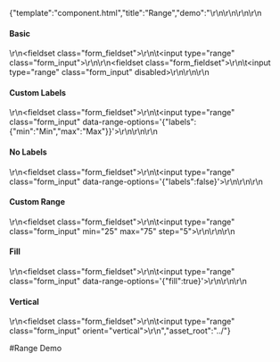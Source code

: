 {"template":"component.html","title":"Range","demo":"<style>\r\n</style>\r\n\r\n<script>\r\n\t$(function() {\r\n\t\t$(\"input[type=range]\").range();\r\n\r\n\t\t$(\"input[type=range]\").on(\"change\", function() {\r\n\t\t\t// console.log($(this).val());\r\n\t\t});\r\n\t});\r\n</script>\r\n\r\n<h4>Basic</h4>\r\n<fieldset class=\"form_fieldset\">\r\n\t<input type=\"range\" class=\"form_input\">\r\n</fieldset>\r\n<fieldset class=\"form_fieldset\">\r\n\t<input type=\"range\" class=\"form_input\" disabled>\r\n</fieldset>\r\n\r\n<h4>Custom Labels</h4>\r\n<fieldset class=\"form_fieldset\">\r\n\t<input type=\"range\" class=\"form_input\" data-range-options='{\"labels\":{\"min\":\"Min\",\"max\":\"Max\"}}'>\r\n</fieldset>\r\n\r\n<h4>No Labels</h4>\r\n<fieldset class=\"form_fieldset\">\r\n\t<input type=\"range\" class=\"form_input\" data-range-options='{\"labels\":false}'>\r\n</fieldset>\r\n\r\n<h4>Custom Range</h4>\r\n<fieldset class=\"form_fieldset\">\r\n\t<input type=\"range\" class=\"form_input\" min=\"25\" max=\"75\" step=\"5\">\r\n</fieldset>\r\n\r\n<h4>Fill</h4>\r\n<fieldset class=\"form_fieldset\">\r\n\t<input type=\"range\" class=\"form_input\" data-range-options='{\"fill\":true}'>\r\n</fieldset>\r\n\r\n<h4>Vertical</h4>\r\n<fieldset class=\"form_fieldset\">\r\n\t<input type=\"range\" class=\"form_input\" orient=\"vertical\">\r\n</fieldset>","asset_root":"../"}

 #Range Demo
